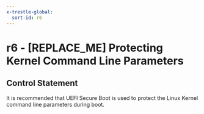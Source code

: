 ```yaml
---
x-trestle-global:
  sort-id: r6
---
```


# r6 - \[REPLACE_ME\] Protecting Kernel Command Line Parameters

## Control Statement

It is recommended that UEFI Secure Boot is used to protect the Linux Kernel command line parameters during boot.
